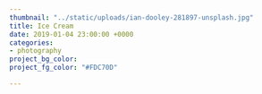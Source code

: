 ```yaml
---
thumbnail: "../static/uploads/ian-dooley-281897-unsplash.jpg"
title: Ice Cream
date: 2019-01-04 23:00:00 +0000
categories:
- photography
project_bg_color: 
project_fg_color: "#FDC70D"

---
```

